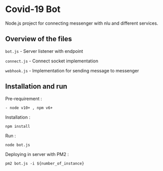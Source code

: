 # Covid-19 Bot

Node.js project for connecting messenger with nlu and different services.

## Overview of the files


`bot.js` - Server listener with endpoint


`connect.js` - Connect socket implementation


`webhook.js` - Implementation for sending message to messenger

## Installation and run

Pre-requirement :

    - node v10+ , npm v6+


Installation :

```
npm install
```

Run :

```
node bot.js
```

Deploying in server with PM2 :

```
pm2 bot.js -i ${number_of_instance}
```
